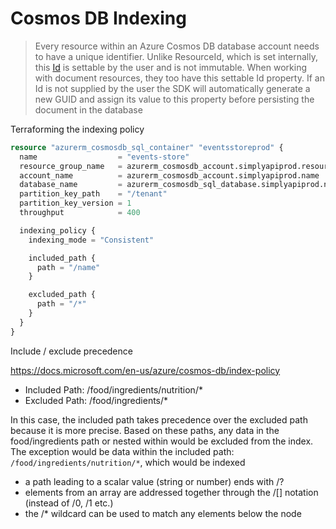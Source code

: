 # Cosmos DB Indexing

> Every resource within an Azure Cosmos DB database account needs to have a unique identifier. 
> Unlike ResourceId, which is set internally, this [Id](https://docs.microsoft.com/en-us/dotnet/api/microsoft.azure.documents.resource.id?view=azure-dotnet) is settable by the user and is not immutable. 
> When working with document resources, they too have this settable Id property. 
> If an Id is not supplied by the user the SDK will automatically generate a new GUID and assign 
> its value to this property before persisting the document in the database

Terraforming the indexing policy

```terraform
resource "azurerm_cosmosdb_sql_container" "eventsstoreprod" {
  name                  = "events-store"
  resource_group_name   = azurerm_cosmosdb_account.simplyapiprod.resource_group_name
  account_name          = azurerm_cosmosdb_account.simplyapiprod.name
  database_name         = azurerm_cosmosdb_sql_database.simplyapiprod.name
  partition_key_path    = "/tenant"
  partition_key_version = 1
  throughput            = 400

  indexing_policy {
    indexing_mode = "Consistent"

    included_path {
      path = "/name"
    }

    excluded_path {
      path = "/*"
    }
  }
}
```

Include / exclude precedence

https://docs.microsoft.com/en-us/azure/cosmos-db/index-policy

* Included Path: /food/ingredients/nutrition/*
* Excluded Path: /food/ingredients/*

In this case, the included path takes precedence over the excluded path because it is more precise. 
Based on these paths, any data in the food/ingredients path or nested within would be 
excluded from the index. The exception would be data within the included path: `/food/ingredients/nutrition/*`, 
which would be indexed

* a path leading to a scalar value (string or number) ends with /?
* elements from an array are addressed together through the /[] notation (instead of /0, /1 etc.)
* the /* wildcard can be used to match any elements below the node

